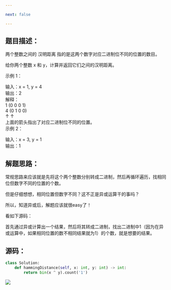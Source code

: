 ```yaml
---

next: false

---
```




<BlogInfo id="1343"/>

##  题目描述：

两个整数之间的 汉明距离 指的是这两个数字对应二进制位不同的位置的数目。

给你两个整数 x 和 y，计算并返回它们之间的汉明距离。

示例 1：

输入：x = 1, y = 4  
输出：2  
解释：  
1   (0 0 0 1)  
4   (0 1 0 0)  
       ↑   ↑  
上面的箭头指出了对应二进制位不同的位置。  
示例 2：

输入：x = 3, y = 1  
输出：1



## 解题思路：

常规思路来应该就是先将这个两个整数分别转成二进制，然后再循环遍历，找相同位但数字不同的位置的个数。

但是仔细想想，相同位置但数字不同？这不正是异或运算干的事吗？

所以，知道异或后，解题应该就很easy了！

看如下源码：

首先通过异或计算出一个结果，然后将其转成二进制，找出二进制中1（因为在异或运算中，如果相同位置的数不相同结果就为1）的个数，就是想要的结果。



## 源码：


```python
class Solution:
    def hammingDistance(self, x: int, y: int) -> int:
        return bin(x ^ y).count('1')
```


![](http://www.lll.plus/media/image/2022/03/14/image-20220314211823-2.png)







<ActionBox />
